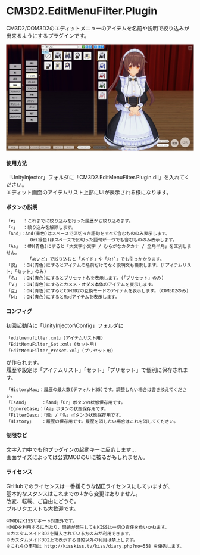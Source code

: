 # CM3D2.EditMenuFilter.Plugin
CM3D2/COM3D2のエディットメニューのアイテムを名前や説明で絞り込みが出来るようにするプラグインです。

![](エディット画面.jpg)  

#### 使用方法  
  「UnityInjector」フォルダに「CM3D2.EditMenuFilter.Plugin.dll」を入れてください。  
  エディット画面のアイテムリスト上部にUIが表示される様になります。  

#### ボタンの説明
    「▼」  ：これまでに絞り込みを行った履歴から絞り込めます。  
    「×」  ：絞り込みを解除します。  
    「And」：And(青色)はスペースで区切った語句をすべて含むもののみ表示します。  
             Or(緑色)はスペースで区切った語句が一つでも含むもののみ表示します。  
    「Aa」 ：ON(青色)にすると「大文字小文字 / ひらがなカタカナ / 全角半角」を区別しません。  
            「めいど」で絞り込むと「メイド」や「ﾒｲﾄﾞ」でも引っかかります。  
    「説」 ：ON(青色)にするとアイテムの名前だけでなく説明文も検索します。(「アイテムリスト」「セット」のみ)  
    「名」 ：ON(青色)にするとプリセット名を表示します。(「プリセット」のみ)  
    「Ｖ」 ：ON(青色)にするとカスメ・オダメ本体のアイテムを表示します。
    「互」 ：ON(青色)にするとCOM3D2の互換モードのアイテムを表示します。(COM3D2のみ)
    「Ｍ」 ：ON(青色)にするとModアイテムを表示します。

#### コンフィグ
初回起動時に「UnityInjector\Config」フォルダに  

    「editmenufilter.xml」(アイテムリスト用)  
    「EditMenuFilter_Set.xml」(セット用)  
    「EditMenuFilter_Preset.xml」(プリセット用)  
が作られます。  
履歴や設定は「アイテムリスト」「セット」「プリセット」で個別に保存されます。  

    「HistoryMax」：履歴の最大数(デフォルト35)です。調整したい場合は書き換えてください。
    「IsAnd」     ：「And」「Or」ボタンの状態保存用です。
    「IgnoreCase」：「Aa」ボタンの状態保存用です。
    「FilterDesc」：「説」/「名」ボタンの状態保存用です。
    「History」   ：履歴の保存用です。履歴を消したい場合はこれを消してください。

#### 制限など
文字入力中でも他プラグインの起動キーに反応します…  
画面サイズによっては公式MODのUIに被るかもしれません。  

#### ライセンス
GitHubでのライセンスは一番緩そうな[MIT](https://github.com/Soul-chan/CM3D2.EditMenuFilter.Plugin/blob/master/LICENSE)ライセンスにしていますが、  
基本的なスタンスはこれまでの↓から変更はありません。  
改変、転載、ご自由にどうぞ。  
プルリクエストも大歓迎です。  

    ※MODはKISSサポート対象外です。
    ※MODを利用するに当たり、問題が発生してもKISSは一切の責任を負いかねます。
    ※カスタムメイド3D2を購入されている方のみが利用できます。
    ※カスタムメイド3D2上で表示する目的以外の利用は禁止します。
    ※これらの事項は http://kisskiss.tv/kiss/diary.php?no=558 を優先します。
